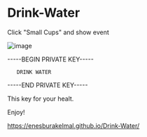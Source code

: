 # Drink-Water
Click "Small Cups" and show event 

![image](https://user-images.githubusercontent.com/92387865/155813067-5a0a9b4c-983e-41af-b105-2bd8e1f80a3c.png)


-----BEGIN PRIVATE KEY-----

       DRINK WATER 

-----END PRIVATE KEY-----

This key for your healt.

Enjoy! 

https://enesburakelmal.github.io/Drink-Water/
